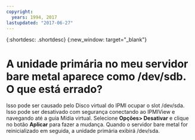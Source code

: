 ```yaml
---
copyright:
  years: 1994, 2017
lastupdated: "2017-06-27"
---
```


{:shortdesc: .shortdesc}
{:new_window: target="_blank"}

# A unidade primária no meu servidor bare metal aparece como /dev/sdb. O que está errado?

Isso pode ser causado pelo Disco virtual do IPMI ocupar o slot /dev/sda. Isso pode ser desativado com segurança conectando ao IPMIView e navegando até a guia Mídia virtual. Selecione **Opções> Desativar** e clique no botão **Aplicar** para fazer a mudança. Quando o servidor bare metal for reinicializado em seguida, a unidade primária exibirá /dev/sda.
